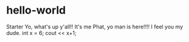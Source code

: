 # hello-world
Starter
Yo, what's up y'all!!
It's me Phat, yo man is here!!!!
I feel you my dude.
int x = 6;
cout << x+1;
